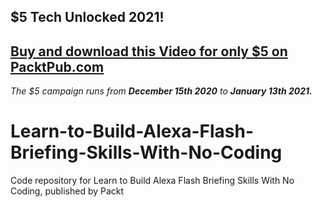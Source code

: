 ## $5 Tech Unlocked 2021!
[Buy and download this Video for only $5 on PacktPub.com](https://www.packtpub.com/product/learn-to-build-alexa-flash-briefing-skills-with-no-coding-video/9781838552015)
-----
*The $5 campaign         runs from __December 15th 2020__ to __January 13th 2021.__*

# Learn-to-Build-Alexa-Flash-Briefing-Skills-With-No-Coding
Code repository for Learn to Build Alexa Flash Briefing Skills With No Coding, published by Packt
